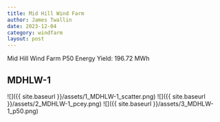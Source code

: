```yaml
---
title: Mid Hill Wind Farm
author: James Twallin
date: 2023-12-04
category: windfarm
layout: post
---
```

Mid Hill Wind Farm P50 Energy Yield: 196.72 MWh

MDHLW-1
-------------
![]({{ site.baseurl }}/assets/1_MDHLW-1_scatter.png)
![]({{ site.baseurl }}/assets/2_MDHLW-1_pcey.png)
![]({{ site.baseurl }}/assets/3_MDHLW-1_p50.png)

